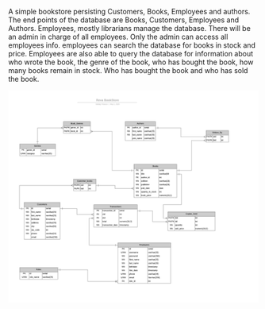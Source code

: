 A simple bookstore persisting Customers, Books, Employees and authors. The end points of the database are Books, Customers, Employees and Authors.
Employees, mostly librarians manage the database. There will be an admin in charge of all employees. Only the admin can access all employees info. employees can search the database for books in stock and price. Employees are also able to query the database for information about who wrote the book, the genre of the book, who has bought the book, how many books remain in stock. Who has bought the book and who has sold the book.

<img src="images/RevaBookStore.png">
